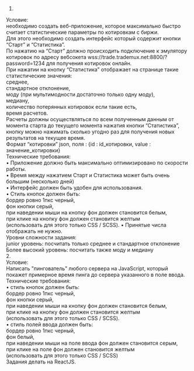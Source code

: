 1.
Условие:<br>
необходимо создать веб-приложение, которое максимально быстро считает 
статистические параметры по котировкам с биржи. <br>
Для этого необходимо создать интерфейс который содержит кнопки “Старт” и “Статистика”. <br>
По нажатию на “Старт” должно происходить подключение к эмулятору котировок по адресу 
вебсокета wss://trade.trademux.net:8800/?password=1234 для получения котировок онлайн.<br> При 
нажатии на кнопку “Статистика” отображает на странице такие статистические значения: <br>
среднее,<br> стандартное отклонение,<br> моду (при мультимодности достаточно только одну моду), <br>
медиану,<br> количество потерянных котировок если такие есть,<br> время расчетов.<br> Расчеты должны 
осуществляться по всем полученным данным от момента старта до текущего момента нажатия 
кнопки “Статистика”, кнопку можно нажимать сколько угодно раз для получения новых 
результатов на текущее время.<br>
Формат “котировки” json, поля : {id : id_котировки, value : значение_котировки}<br>
Технические требования:<br>
• Приложение должно быть максимально оптимизировано по скорости работы.<br>
• Время между нажатием Старт и Статистика может быть очень большим (несколько 
дней)<br>
• Интерфейс должен быть удобен для использования.<br>
• Стиль кнопок должен быть:<br> бордер ровно 1пкс черный,<br> фон кнопки серый, <br>при 
наведении мыши на кнопку фон должен становится белым, <br>при клике на кнопку фон 
должен становится желтым <br>(использовать для этого только CSS / SCSS).
• Принятые числа отображать не нужно.<br>
Уровни сложности задания:<br>
junior уровень: посчитать только среднее и стандартное отклонение<br>
Более высокий уровень: посчитать также моду и медиану<br>
2.<br>
Условие:<br> Написать "пингователь" любого сервера на JavaScript, который покажет 
примерное время пинга до сервера указанного в поле ввода.<br>
Технические требования:<br>
• стиль кнопок должен быть:<br> бордер ровно 1пкс черный,<br> фон кнопки серый,<br> при 
наведении мыши на кнопку фон должен становится белым,<br> при клике на кнопку фон 
должен становится желтым<br> (использовать для этого только CSS / SCSS).<br>
• стиль полей ввода должен быть:<br> бордер ровно 1пкс черный, <br>фон белый,<br> при наведении 
мыши на поле ввода фон должен становится серым, <br>при клике на поле фон должен 
становится желтым <br>(использовать для этого только CSS / SCSS)<br>
Задания делать на ReactJS.

